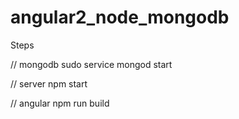 # angular2_node_mongodb


Steps

// mongodb
sudo service mongod start

// server
npm start

// angular 
npm run build